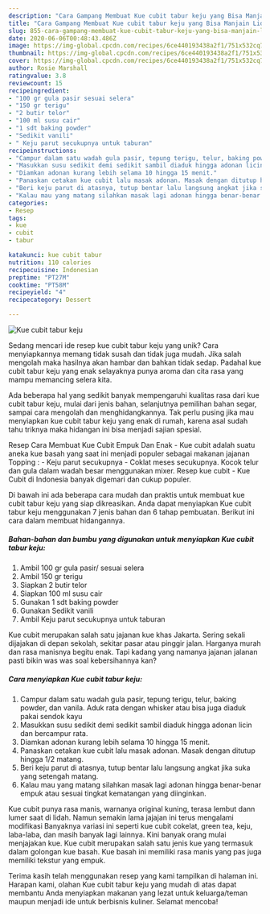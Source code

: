 ```yaml
---
description: "Cara Gampang Membuat Kue cubit tabur keju yang Bisa Manjain Lidah"
title: "Cara Gampang Membuat Kue cubit tabur keju yang Bisa Manjain Lidah"
slug: 855-cara-gampang-membuat-kue-cubit-tabur-keju-yang-bisa-manjain-lidah
date: 2020-06-06T00:48:43.486Z
image: https://img-global.cpcdn.com/recipes/6ce440193438a2f1/751x532cq70/kue-cubit-tabur-keju-foto-resep-utama.jpg
thumbnail: https://img-global.cpcdn.com/recipes/6ce440193438a2f1/751x532cq70/kue-cubit-tabur-keju-foto-resep-utama.jpg
cover: https://img-global.cpcdn.com/recipes/6ce440193438a2f1/751x532cq70/kue-cubit-tabur-keju-foto-resep-utama.jpg
author: Rosie Marshall
ratingvalue: 3.8
reviewcount: 15
recipeingredient:
- "100 gr gula pasir sesuai selera"
- "150 gr terigu"
- "2 butir telor"
- "100 ml susu cair"
- "1 sdt baking powder"
- "Sedikit vanili"
- " Keju parut secukupnya untuk taburan"
recipeinstructions:
- "Campur dalam satu wadah gula pasir, tepung terigu, telur, baking powder, dan vanila. Aduk rata dengan whisker atau bisa juga diaduk pakai sendok kayu"
- "Masukkan susu sedikit demi sedikit sambil diaduk hingga adonan licin dan bercampur rata."
- "Diamkan adonan kurang lebih selama 10 hingga 15 menit."
- "Panaskan cetakan kue cubit lalu masak adonan. Masak dengan ditutup hingga 1/2 matang."
- "Beri keju parut di atasnya, tutup bentar lalu langsung angkat jika suka yang setengah matang."
- "Kalau mau yang matang silahkan masak lagi adonan hingga benar-benar empuk atau sesuai tingkat kematangan yang diinginkan."
categories:
- Resep
tags:
- kue
- cubit
- tabur

katakunci: kue cubit tabur 
nutrition: 110 calories
recipecuisine: Indonesian
preptime: "PT27M"
cooktime: "PT58M"
recipeyield: "4"
recipecategory: Dessert

---
```



![Kue cubit tabur keju](https://img-global.cpcdn.com/recipes/6ce440193438a2f1/751x532cq70/kue-cubit-tabur-keju-foto-resep-utama.jpg)

Sedang mencari ide resep kue cubit tabur keju yang unik? Cara menyiapkannya memang tidak susah dan tidak juga mudah. Jika salah mengolah maka hasilnya akan hambar dan bahkan tidak sedap. Padahal kue cubit tabur keju yang enak selayaknya punya aroma dan cita rasa yang mampu memancing selera kita.

Ada beberapa hal yang sedikit banyak mempengaruhi kualitas rasa dari kue cubit tabur keju, mulai dari jenis bahan, selanjutnya pemilihan bahan segar, sampai cara mengolah dan menghidangkannya. Tak perlu pusing jika mau menyiapkan kue cubit tabur keju yang enak di rumah, karena asal sudah tahu triknya maka hidangan ini bisa menjadi sajian spesial.

Resep Cara Membuat Kue Cubit Empuk Dan Enak - Kue cubit adalah suatu aneka kue basah yang saat ini menjadi populer sebagai makanan jajanan Topping : - Keju parut secukupnya - Coklat meses secukupnya. Kocok telur dan gula dalam wadah besar menggunakan mixer. Resep kue cubit - Kue Cubit di Indonesia banyak digemari dan cukup populer.


Di bawah ini ada beberapa cara mudah dan praktis untuk membuat kue cubit tabur keju yang siap dikreasikan. Anda dapat menyiapkan Kue cubit tabur keju menggunakan 7 jenis bahan dan 6 tahap pembuatan. Berikut ini cara dalam membuat hidangannya.

<!--inarticleads1-->

##### Bahan-bahan dan bumbu yang digunakan untuk menyiapkan Kue cubit tabur keju:

1. Ambil 100 gr gula pasir/ sesuai selera
1. Ambil 150 gr terigu
1. Siapkan 2 butir telor
1. Siapkan 100 ml susu cair
1. Gunakan 1 sdt baking powder
1. Gunakan Sedikit vanili
1. Ambil  Keju parut secukupnya untuk taburan


Kue cubit merupakan salah satu jajanan kue khas Jakarta. Sering sekali dijajakan di depan sekolah, sekitar pasar atau pinggir jalan. Harganya murah dan rasa manisnya begitu enak. Tapi kadang yang namanya jajanan jalanan pasti bikin was was soal kebersihannya kan? 

<!--inarticleads2-->

##### Cara menyiapkan Kue cubit tabur keju:

1. Campur dalam satu wadah gula pasir, tepung terigu, telur, baking powder, dan vanila. Aduk rata dengan whisker atau bisa juga diaduk pakai sendok kayu
1. Masukkan susu sedikit demi sedikit sambil diaduk hingga adonan licin dan bercampur rata.
1. Diamkan adonan kurang lebih selama 10 hingga 15 menit.
1. Panaskan cetakan kue cubit lalu masak adonan. Masak dengan ditutup hingga 1/2 matang.
1. Beri keju parut di atasnya, tutup bentar lalu langsung angkat jika suka yang setengah matang.
1. Kalau mau yang matang silahkan masak lagi adonan hingga benar-benar empuk atau sesuai tingkat kematangan yang diinginkan.


Kue cubit punya rasa manis, warnanya original kuning, terasa lembut dann lumer saat di lidah. Namun semakin lama jajajan ini terus mengalami modifikasi Banyaknya variasi ini seperti kue cubit cokelat, green tea, keju, laba-laba, dan masih banyak lagi lainnya. Kini banyak orang mulai menjajakan kue. Kue cubit merupakan salah satu jenis kue yang termasuk dalam golongan kue basah. Kue basah ini memiliki rasa manis yang pas juga memiliki tekstur yang empuk. 

Terima kasih telah menggunakan resep yang kami tampilkan di halaman ini. Harapan kami, olahan Kue cubit tabur keju yang mudah di atas dapat membantu Anda menyiapkan makanan yang lezat untuk keluarga/teman maupun menjadi ide untuk berbisnis kuliner. Selamat mencoba!
